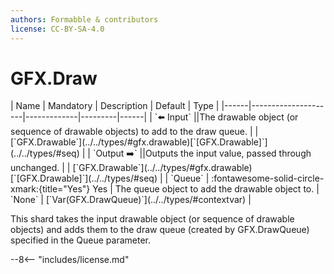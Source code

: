 ```yaml
---
authors: Formabble & contributors
license: CC-BY-SA-4.0
---
```



# GFX.Draw

<div class="sh-parameters" markdown="1">
| Name | Mandatory | Description | Default | Type |
|------|---------------------|-------------|---------|------|
| `⬅️ Input` ||The drawable object (or sequence of drawable objects) to add to the draw queue. | | [`GFX.Drawable`](../../types/#gfx.drawable)[`[GFX.Drawable]`](../../types/#seq) |
| `Output ➡️` ||Outputs the input value, passed through unchanged. | | [`GFX.Drawable`](../../types/#gfx.drawable)[`[GFX.Drawable]`](../../types/#seq) |
| `Queue` | :fontawesome-solid-circle-xmark:{title="Yes"} Yes  | The queue object to add the drawable object to. | `None` | [`Var(GFX.DrawQueue)`](../../types/#contextvar) |

</div>

This shard takes the input drawable object (or sequence of drawable objects) and adds them to the draw queue (created by GFX.DrawQueue) specified in the Queue parameter.

--8<-- "includes/license.md"

